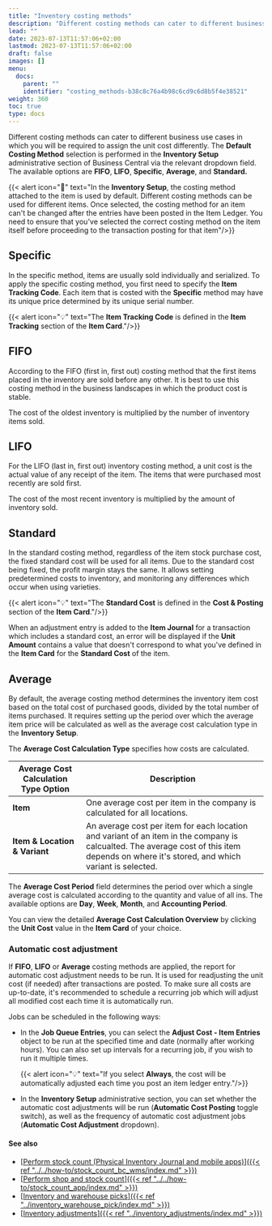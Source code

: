 ```yaml
---
title: "Inventory costing methods"
description: "Different costing methods can cater to different business use cases in which you will be required to assign the unit cost differently."
lead: ""
date: 2023-07-13T11:57:06+02:00
lastmod: 2023-07-13T11:57:06+02:00
draft: false
images: []
menu:
  docs:
    parent: ""
    identifier: "costing_methods-b38c8c76a4b98c6cd9c6d8b5f4e38521"
weight: 360
toc: true
type: docs
---
```


Different costing methods can cater to different business use cases in which you will be required to assign the unit cost differently. The **Default Costing Method** selection is performed in the **Inventory Setup** administrative section of Business Central via the relevant dropdown field. The available options are **FIFO**, **LIFO**, **Specific**, **Average**, and **Standard.**


  {{< alert icon="📝" text="In the <b>Inventory Setup</b>, the costing method attached to the item is used by default. Different costing methods can be used for different items. Once selected, the costing method for an item can't be changed after the entries have been posted in the Item Ledger. You need to ensure that you've selected the correct costing method on the item itself before proceeding to the transaction posting for that item"/>}}

## Specific

In the specific method, items are usually sold individually and serialized. To apply the specific costing method, you first need to specify the **Item Tracking Code**. Each item that is costed with the **Specific** method may have its unique price determined by its unique serial number. 

  {{< alert icon="💡" text="The <b>Item Tracking Code</b> is defined in the <b>Item Tracking</b> section of the <b>Item Card</b>."/>}}

## FIFO

According to the FIFO (first in, first out) costing method that the first items placed in the inventory are sold before any other. It is best to use this costing method in the business landscapes in which the product cost is stable.

The cost of the oldest inventory is multiplied by the number of inventory items sold. 

## LIFO

For the LIFO (last in, first out) inventory costing method, a unit cost is the actual value of any receipt of the item. The items that were purchased most recently are sold first.

The cost of the most recent inventory is multiplied by the amount of inventory sold.

## Standard

In the standard costing method, regardless of the item stock purchase cost, the fixed standard cost will be used for all items. Due to the standard cost being fixed, the profit margin stays the same. It allows setting predetermined costs to inventory, and monitoring any differences which occur when using varieties. 

  {{< alert icon="💡" text="The <b>Standard Cost</b> is defined in the <b>Cost & Posting</b> section of the <b>Item Card</b>."/>}}

When an adjustment entry is added to the **Item Journal** for a transaction which includes a standard cost, an error will be displayed if the **Unit Amount** contains a value that doesn't correspond to what you've defined in the **Item Card** for the **Standard Cost** of the item.

## Average

By default, the average costing method determines the inventory item cost based on the total cost of purchased goods, divided by the total number of items purchased. It requires setting up the period over which the average item price will be calculated as well as the average cost calculation type in the **Inventory Setup**. 

The **Average Cost Calculation Type** specifies how costs are calculated. 

| Average Cost Calculation Type Option      | Description |
| ----------- | ----------- |
| **Item**       | One average cost per item in the company is calculated for all locations.    |
| **Item & Location & Variant**   | An average cost per item for each location and variant of an item in the company is calcualted. The average cost of this item depends on where it's stored, and which variant is selected.       |

The **Average Cost Period** field determines the period over which a single average cost is calculated according to the quantity and value of all ins. The available options are **Day**, **Week**, **Month**, and **Accounting Period**.

You can view the detailed **Average Cost Calculation Overview** by clicking the **Unit Cost** value in the **Item Card** of your choice.

### Automatic cost adjustment

If **FIFO**, **LIFO** or **Average** costing methods are applied, the report for automatic cost adjustment needs to be run. It is used for readjusting the unit cost (if needed) after transactions are posted. To make sure all costs are up-to-date, it's recommended to schedule a recurring job which will adjust all modified cost each time it is automatically run. 

Jobs can be scheduled in the following ways:

- In the **Job Queue Entries**, you can select the **Adjust Cost - Item Entries** object to be run at the specified time and date (normally after working hours). You can also set up intervals for a recurring job, if you wish to run it multiple times.

  {{< alert icon="💡" text="If you select <b>Always</b>, the cost will be automatically adjusted each time you post an item ledger entry."/>}}

- In the **Inventory Setup** administrative section, you can set whether the automatic cost adjustments will be run (**Automatic Cost Posting** toggle switch), as well as the frequency of automatic cost adjustment jobs (**Automatic Cost Adjustment** dropdown).

#### See also

- [<ins>Perform stock count (Physical Inventory Journal and mobile apps)<ins>]({{< ref "../../how-to/stock_count_bc_wms/index.md" >}})
- [<ins>Perform shop and stock count<ins>]({{< ref "../../how-to/stock_count_app/index.md" >}})
- [<ins>Inventory and warehouse picks<ins>]({{< ref "../inventory_warehouse_pick/index.md" >}})
- [<ins>Inventory adjustments<ins>]({{< ref "../inventory_adjustments/index.md" >}})